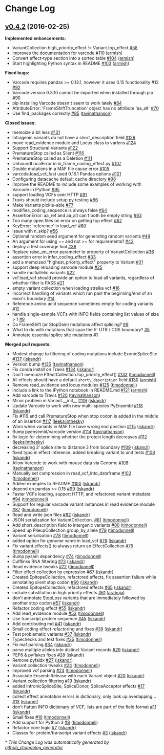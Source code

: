 # Change Log

## [v0.4.2](https://github.com/hammerlab/varcode/tree/v0.4.2) (2016-02-25)
**Implemented enhancements:**

- VariantCollection.high\_priority\_effect != Variant.top\_effect [\#58](https://github.com/hammerlab/varcode/issues/58)
- Improves the documentation for varcode [\#110](https://github.com/hammerlab/varcode/pull/110) ([armish](https://github.com/armish))
- Convert effect-type section into a sorted table [\#104](https://github.com/hammerlab/varcode/pull/104) ([armish](https://github.com/armish))
- Start highlighting Python syntax in README [\#103](https://github.com/hammerlab/varcode/pull/103) ([armish](https://github.com/armish))

**Fixed bugs:**

- Varcode requires pandas \>= 0.13.1, however it uses 0.15 functionality \#12 [\#92](https://github.com/hammerlab/varcode/issues/92)
- Varcode version 0.3.10 cannot be imported when installed through pip [\#90](https://github.com/hammerlab/varcode/issues/90)
- pip installing Varcode doesn't seem to work lately [\#84](https://github.com/hammerlab/varcode/issues/84)
- AttributeError: 'FrameShiftTruncation' object has no attribute 'aa\_alt' [\#70](https://github.com/hammerlab/varcode/issues/70)
- Use find\_packages correctly [\#85](https://github.com/hammerlab/varcode/pull/85) ([tavinathanson](https://github.com/tavinathanson))

**Closed issues:**

- memoize a bit less [\#131](https://github.com/hammerlab/varcode/issues/131)
- Intragenic variants do not have a short\_description field [\#129](https://github.com/hammerlab/varcode/issues/129)
- move read\_evidence module and Locus class to varlens [\#124](https://github.com/hammerlab/varcode/issues/124)
- Support Structural Variants [\#122](https://github.com/hammerlab/varcode/issues/122)
- PrematureStop called as Silent [\#116](https://github.com/hammerlab/varcode/issues/116)
- PrematureStop called as a Deletion [\#111](https://github.com/hammerlab/varcode/issues/111)
- UnboundLocalError in in\_frame\_coding\_effect.py [\#107](https://github.com/hammerlab/varcode/issues/107)
- Double mutations in a MAF file cause error [\#105](https://github.com/hammerlab/varcode/issues/105)
- varcode.load\_vcf\_fast used 0.16.1 Pandas options [\#101](https://github.com/hammerlab/varcode/issues/101)
- Configuring datacache default cache directory [\#98](https://github.com/hammerlab/varcode/issues/98)
- Improve the README to include some examples of working with Varcode in IPython [\#95](https://github.com/hammerlab/varcode/issues/95)
- support loading VCFs over HTTP [\#91](https://github.com/hammerlab/varcode/issues/91)
- Travis should include setup.py testing [\#86](https://github.com/hammerlab/varcode/issues/86)
- Make Variants pickle-able [\#77](https://github.com/hammerlab/varcode/issues/77)
- modifies\_coding\_sequence is always false [\#64](https://github.com/hammerlab/varcode/issues/64)
- AssertionError: aa\_ref and aa\_alt can't both be empty string [\#63](https://github.com/hammerlab/varcode/issues/63)
- Too many open files on error on getting top effect [\#62](https://github.com/hammerlab/varcode/issues/62)
- KeyError: 'reference' in load\_vcf [\#60](https://github.com/hammerlab/varcode/issues/60)
- Issue with n\_skip? [\#56](https://github.com/hammerlab/varcode/issues/56)
- Optional random seed argument for generating random variants [\#48](https://github.com/hammerlab/varcode/issues/48)
- An argument for using == and not \>= for requirements? [\#43](https://github.com/hammerlab/varcode/issues/43)
- deploy a test coverage tool [\#38](https://github.com/hammerlab/varcode/issues/38)
- Replace raise\_on\_error parameter to property of VariantCollection [\#36](https://github.com/hammerlab/varcode/issues/36)
- assertion error in infer\_coding\_effect [\#33](https://github.com/hammerlab/varcode/issues/33)
- add a memoized "highest\_priority\_effect" property to Variant [\#31](https://github.com/hammerlab/varcode/issues/31)
- support deep reloading varcode module [\#25](https://github.com/hammerlab/varcode/issues/25)
- handle multiallelic variants [\#22](https://github.com/hammerlab/varcode/issues/22)
- vcf.load\_vcf should provide an option to load all variants, regardless of whether filter is PASS [\#21](https://github.com/hammerlab/varcode/issues/21)
- empty variant collection when loading strelka vcf [\#16](https://github.com/hammerlab/varcode/issues/16)
- Incorrect handling of variants which run past the beginning/end of an exon's boundary [\#14](https://github.com/hammerlab/varcode/issues/14)
- Reference amino acid sequence sometimes empty for coding variants [\#12](https://github.com/hammerlab/varcode/issues/12)
- handle single-sample VCFs with INFO fields containing list values of size \> 1 [\#9](https://github.com/hammerlab/varcode/issues/9)
- Do FrameShift \(or StopGain\) mutations affect splicing? [\#6](https://github.com/hammerlab/varcode/issues/6)
- What to do with mutations that span the 5' UTR / CDS boundary? [\#5](https://github.com/hammerlab/varcode/issues/5)
- Annotate essential splice site mutations [\#1](https://github.com/hammerlab/varcode/issues/1)

**Merged pull requests:**

- Modest change to filtering of coding mutations include ExonicSpliceSite  [\#137](https://github.com/hammerlab/varcode/pull/137) ([iskandr](https://github.com/iskandr))
- Version bump [\#135](https://github.com/hammerlab/varcode/pull/135) ([tavinathanson](https://github.com/tavinathanson))
- Fix conda install on Travis [\#134](https://github.com/hammerlab/varcode/pull/134) ([iskandr](https://github.com/iskandr))
- Don't memoize EffectCollection.top\_priority\_effect\(\) [\#132](https://github.com/hammerlab/varcode/pull/132) ([timodonnell](https://github.com/timodonnell))
- All effects should have a default `short\_description` field [\#130](https://github.com/hammerlab/varcode/pull/130) ([armish](https://github.com/armish))
- Remove read\_evidence and locus modules [\#125](https://github.com/hammerlab/varcode/pull/125) ([timodonnell](https://github.com/timodonnell))
- Include a link to the iPython notebook in README.md [\#121](https://github.com/hammerlab/varcode/pull/121) ([armish](https://github.com/armish))
- Add varcode to Travis [\#120](https://github.com/hammerlab/varcode/pull/120) ([tavinathanson](https://github.com/tavinathanson))
- Minor problem in Variant.\_\_init\_\_ [\#119](https://github.com/hammerlab/varcode/pull/119) ([iskandr](https://github.com/iskandr))
- Update Varcode to work with new multi-species PyEnsembl  [\#118](https://github.com/hammerlab/varcode/pull/118) ([iskandr](https://github.com/iskandr))
- Fix \#116 and call PrematureStop when stop codon is added in the middle of an insertion [\#117](https://github.com/hammerlab/varcode/pull/117) ([leekaiinthesky](https://github.com/leekaiinthesky))
- Warn when variants in MAF file have wrong end position [\#115](https://github.com/hammerlab/varcode/pull/115) ([iskandr](https://github.com/iskandr))
- Bump pyensembl/varcode version [\#114](https://github.com/hammerlab/varcode/pull/114) ([tavinathanson](https://github.com/tavinathanson))
- fix logic for determining whether the protein length decreases [\#112](https://github.com/hammerlab/varcode/pull/112) ([leekaiinthesky](https://github.com/leekaiinthesky))
- decreasing 3' splice site to distance 3 from boundary [\#109](https://github.com/hammerlab/varcode/pull/109) ([iskandr](https://github.com/iskandr))
- fixed typo in effect inference, added breaking variant to unit tests [\#108](https://github.com/hammerlab/varcode/pull/108) ([iskandr](https://github.com/iskandr))
- Allow Varcode to work with mouse data via Genome [\#106](https://github.com/hammerlab/varcode/pull/106) ([tavinathanson](https://github.com/tavinathanson))
- Manually set compression in read\_vcf\_into\_dataframe [\#102](https://github.com/hammerlab/varcode/pull/102) ([timodonnell](https://github.com/timodonnell))
- Added examples to README [\#100](https://github.com/hammerlab/varcode/pull/100) ([iskandr](https://github.com/iskandr))
- depend on pandas \>= 0.15 [\#99](https://github.com/hammerlab/varcode/pull/99) ([iskandr](https://github.com/iskandr))
-  Faster VCFs loading, support HTTP, and refactored variant metadata [\#94](https://github.com/hammerlab/varcode/pull/94) ([timodonnell](https://github.com/timodonnell))
- Support for regular varcode variant instances in read evidence module [\#87](https://github.com/hammerlab/varcode/pull/87) ([timodonnell](https://github.com/timodonnell))
- Read and write json files [\#82](https://github.com/hammerlab/varcode/pull/82) ([iskandr](https://github.com/iskandr))
- JSON serialization for VariantCollection. [\#81](https://github.com/hammerlab/varcode/pull/81) ([timodonnell](https://github.com/timodonnell))
- Add short\_description field to intergenic variants [\#80](https://github.com/hammerlab/varcode/pull/80) ([timodonnell](https://github.com/timodonnell))
- Speed up PileupCollection.group\_by\_allele [\#79](https://github.com/hammerlab/varcode/pull/79) ([timodonnell](https://github.com/timodonnell))
- Variant serialization [\#78](https://github.com/hammerlab/varcode/pull/78) ([timodonnell](https://github.com/timodonnell))
- added option for genome name in load\_vcf [\#76](https://github.com/hammerlab/varcode/pull/76) ([iskandr](https://github.com/iskandr))
- Fix variant.effects\(\) to always return an EffectCollection [\#75](https://github.com/hammerlab/varcode/pull/75) ([timodonnell](https://github.com/timodonnell))
- Bump pysam dependency [\#74](https://github.com/hammerlab/varcode/pull/74) ([timodonnell](https://github.com/timodonnell))
- Cufflinks RNA filtering [\#73](https://github.com/hammerlab/varcode/pull/73) ([iskandr](https://github.com/iskandr))
- Read evidence tweaks [\#72](https://github.com/hammerlab/varcode/pull/72) ([timodonnell](https://github.com/timodonnell))
- Filter effect collection by expression [\#67](https://github.com/hammerlab/varcode/pull/67) ([iskandr](https://github.com/iskandr))
- Created EpitopeCollection, refactored effects, fix assertion failure while annotating silent stop codon [\#66](https://github.com/hammerlab/varcode/pull/66) ([iskandr](https://github.com/iskandr))
- Created EpitopeCollection, refactored effects [\#65](https://github.com/hammerlab/varcode/pull/65) ([iskandr](https://github.com/iskandr))
- include substitution in high priority effects [\#61](https://github.com/hammerlab/varcode/pull/61) ([arahuja](https://github.com/arahuja))
- don't annotate StopLoss variants that are immediately followed by another stop codon [\#57](https://github.com/hammerlab/varcode/pull/57) ([iskandr](https://github.com/iskandr))
- Refactor coding effect [\#55](https://github.com/hammerlab/varcode/pull/55) ([iskandr](https://github.com/iskandr))
- Add read\_evidence module [\#53](https://github.com/hammerlab/varcode/pull/53) ([timodonnell](https://github.com/timodonnell))
- Use transcript protein sequence [\#45](https://github.com/hammerlab/varcode/pull/45) ([iskandr](https://github.com/iskandr))
- Add contributing md [\#41](https://github.com/hammerlab/varcode/pull/41) ([iskandr](https://github.com/iskandr))
- Small coding effect refactoring and fixes [\#39](https://github.com/hammerlab/varcode/pull/39) ([iskandr](https://github.com/iskandr))
- Test problematic variants [\#37](https://github.com/hammerlab/varcode/pull/37) ([iskandr](https://github.com/iskandr))
- Typechecks and test fixes [\#35](https://github.com/hammerlab/varcode/pull/35) ([timodonnell](https://github.com/timodonnell))
- Fix maf parsing [\#34](https://github.com/hammerlab/varcode/pull/34) ([iskandr](https://github.com/iskandr))
- parse multiple alleles into distinct Variant records [\#29](https://github.com/hammerlab/varcode/pull/29) ([iskandr](https://github.com/iskandr))
- PEP8 & pyflakes fixes [\#28](https://github.com/hammerlab/varcode/pull/28) ([iskandr](https://github.com/iskandr))
- Remove pyfaidx [\#27](https://github.com/hammerlab/varcode/pull/27) ([iskandr](https://github.com/iskandr))
- Variant collection tweaks [\#24](https://github.com/hammerlab/varcode/pull/24) ([timodonnell](https://github.com/timodonnell))
- Improved vcf parsing [\#23](https://github.com/hammerlab/varcode/pull/23) ([timodonnell](https://github.com/timodonnell))
- Associate EnsemblRelease with each Variant object [\#20](https://github.com/hammerlab/varcode/pull/20) ([iskandr](https://github.com/iskandr))
- Variant collection filtering [\#19](https://github.com/hammerlab/varcode/pull/19) ([iskandr](https://github.com/iskandr))
- added IntronicSpliceSite, SpliceDonor, SpliceAcceptor effects [\#17](https://github.com/hammerlab/varcode/pull/17) ([iskandr](https://github.com/iskandr))
- collect effect annotation errors in dictionary, only look up overlapping... [\#13](https://github.com/hammerlab/varcode/pull/13) ([iskandr](https://github.com/iskandr))
- don't flatten INFO dictionary of VCF, lists are part of the field format [\#11](https://github.com/hammerlab/varcode/pull/11) ([iskandr](https://github.com/iskandr))
- Small fixes [\#10](https://github.com/hammerlab/varcode/pull/10) ([timodonnell](https://github.com/timodonnell))
- Add support for Python 3 [\#8](https://github.com/hammerlab/varcode/pull/8) ([timodonnell](https://github.com/timodonnell))
- Refactor core logic [\#7](https://github.com/hammerlab/varcode/pull/7) ([iskandr](https://github.com/iskandr))
- Classes for protein/transcript variant effects [\#3](https://github.com/hammerlab/varcode/pull/3) ([iskandr](https://github.com/iskandr))



\* *This Change Log was automatically generated by [github_changelog_generator](https://github.com/skywinder/Github-Changelog-Generator)*